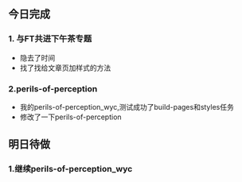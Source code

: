 ## 今日完成
### 1. 与FT共进下午茶专题
- 隐去了时间
- 找了找给文章页加样式的方法

### 2.perils-of-perception
- 我的perils-of-perception_wyc,测试成功了build-pages和styles任务
- 修改了一下perils-of-perception

## 明日待做
### 1.继续perils-of-perception_wyc